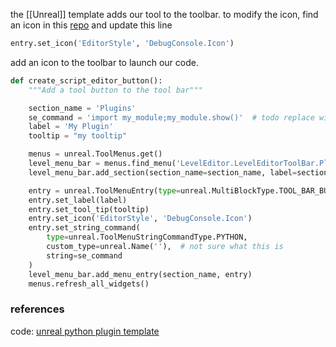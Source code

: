 the [[Unreal]] template adds our tool to the toolbar.
to modify the icon, find an icon in this [repo](https://github.com/EpicKiwi/unreal-engine-editor-icons) and update this line
```python
entry.set_icon('EditorStyle', 'DebugConsole.Icon')
```

add an icon to the toolbar to launch our code. 
```python
def create_script_editor_button():
    """Add a tool button to the tool bar"""

    section_name = 'Plugins'
    se_command = 'import my_module;my_module.show()'  # todo replace with your code
    label = 'My Plugin'
    tooltip = "my tooltip"

    menus = unreal.ToolMenus.get()
    level_menu_bar = menus.find_menu('LevelEditor.LevelEditorToolBar.PlayToolBar')
    level_menu_bar.add_section(section_name=section_name, label=section_name)

    entry = unreal.ToolMenuEntry(type=unreal.MultiBlockType.TOOL_BAR_BUTTON)
    entry.set_label(label)
    entry.set_tool_tip(tooltip)
    entry.set_icon('EditorStyle', 'DebugConsole.Icon')
    entry.set_string_command(
        type=unreal.ToolMenuStringCommandType.PYTHON,
        custom_type=unreal.Name(''),  # not sure what this is
        string=se_command
    )
    level_menu_bar.add_menu_entry(section_name, entry)
    menus.refresh_all_widgets()
```

### references
code: [unreal python plugin template](https://github.com/hannesdelbeke/unreal-python-plugin-template/blob/main/MyPlugin/Content/Python/init_unreal.py)
